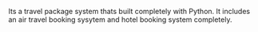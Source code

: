 Its a travel package system thats built completely with Python. 
It includes an air travel booking sysytem and hotel booking system completely. 
